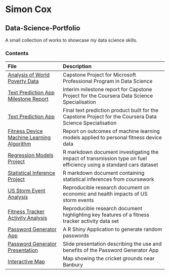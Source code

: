 # Simon Cox
## Data-Science-Portfolio
A small collection of works to showcase my data science skills.

### Contents
|File             |Description             |
|:----------------|:-----------------------|
|[Analysis of World Poverty Data](https://coxy-74.github.io/Data-Science-Portfolio/Microsoft/Analysis%20of%20World%20Poverty%20Data.pdf)|Capstone Project for Microsoft Professional Program in Data Science|
|[Text Prediction App Milestone Report](https://coxy-74.github.io/Data-Science-Portfolio/Coursera/Capstone/Milestone-Report.html)|Interim milestone report for Capstone Project for the Coursera Data Science Specialisation|
|[Text Prediction App](https://coxy-74.shinyapps.io/TextPrediction/)|Final text prediction product built for the Capstone Project for the Coursera Data Science Specialisation|
|[Fitness Device Machine Learning Algorithm](https://coxy-74.github.io/Data-Science-Portfolio/Coursera/Machine%20Learning/ML-Assignment.html)|Report on outcomes of machine learning models applied to personal fitness device data|
|[Regression Models Project](https://coxy-74.github.io/Data-Science-Portfolio/Coursera/Regression/Regression-Models-Course-Project.html)|R markdown document investigating the impact of transmission type on fuel efficiency using a standard cars dataset|
|[Statistical Inference Project](https://coxy-74.github.io/Data-Science-Portfolio/Coursera/Statistical%20Inference/Statistical-Inference-Project---SCox.html)|R markdown document containing statistical inferences from coursework|
|[US Storm Event Analysis](https://coxy-74.github.io/Data-Science-Portfolio/Coursera/Storm%20Analysis/Storm_Analysis.html)|Reproducible research document on economic and health impacts of US storm events| 
|[Fitness Tracker Activity Analysis](https://coxy-74.github.io/Data-Science-Portfolio/Coursera/Fitness%20Tracker/Fitness-Tracker-Analysis.html)|Reproducible research document highlighting key features of a fitness tracker activity data set|
|[Password Generator App](https://coxy-74.shinyapps.io/Password-Generator/)|A R Shiny Application to generate random passwords|
|[Password Generator Presentation](https://coxy-74.github.io/Data-Science-Portfolio/Coursera/Data%20Products/index.html)|Slide presentation describing the use and benefits of the Password Generator App|
|[Interactive Map](https://coxy-74.github.io/Data-Science-Portfolio/Coursera/Data%20Products/Assignment-1.html)|Map showing the cricket grounds near Banbury|